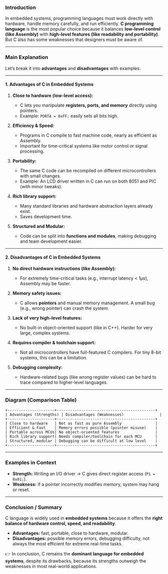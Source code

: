 ### **Introduction**

In embedded systems, programming languages must work directly with hardware, handle memory carefully, and run efficiently.
**C programming language** is the most popular choice because it balances **low-level control (like Assembly)** with **high-level features (like readability and portability)**.
But C also has some weaknesses that designers must be aware of.

---

### **Main Explanation**

Let’s break it into **advantages** and **disadvantages** with examples:

---

#### **1. Advantages of C in Embedded Systems**

1. **Close to hardware (low-level access):**

   * C lets you manipulate **registers, ports, and memory** directly using pointers.
   * Example: `PORTA = 0xFF;` easily sets all bits high.

2. **Efficiency & Speed:**

   * Programs in C compile to fast machine code, nearly as efficient as Assembly.
   * Important for time-critical systems like motor control or signal processing.

3. **Portability:**

   * The same C code can be recompiled on different microcontrollers with small changes.
   * Example: An LCD driver written in C can run on both 8051 and PIC (with minor tweaks).

4. **Rich library support:**

   * Many standard libraries and hardware abstraction layers already exist.
   * Saves development time.

5. **Structured and Modular:**

   * Code can be split into **functions and modules**, making debugging and team development easier.

---

#### **2. Disadvantages of C in Embedded Systems**

1. **No direct hardware instructions (like Assembly):**

   * For extremely time-critical tasks (e.g., interrupt latency < 1µs), Assembly may be faster.

2. **Memory safety issues:**

   * C allows **pointers** and manual memory management. A small bug (e.g., wrong pointer) can crash the system.

3. **Lack of very high-level features:**

   * No built-in object-oriented support (like in C++). Harder for very large, complex systems.

4. **Requires compiler & toolchain support:**

   * Not all microcontrollers have full-featured C compilers. For tiny 8-bit systems, this can be a limitation.

5. **Debugging complexity:**

   * Hardware-related bugs (like wrong register values) can be hard to trace compared to higher-level languages.

---

### **Diagram (Comparison Table)**

```plaintext
+---------------------+--------------------------------------------+
| Advantages (Strengths) | Disadvantages (Weaknesses)                |
+---------------------+--------------------------------------------+
| Close to hardware   | Not as fast as pure Assembly               |
| Efficient & Fast    | Memory errors possible (pointer misuse)    |
| Portable across MCUs| No object-oriented features                |
| Rich library support| Needs compiler/toolchain for each MCU      |
| Structured, modular | Debugging can be difficult at low level    |
+---------------------+--------------------------------------------+
```

---

### **Examples in Context**

* **Strength:** Writing an I/O driver → C gives direct register access (`P1 = 0x01;`).
* **Weakness:** If a pointer incorrectly modifies memory, system may hang or reset.

---

### **Conclusion / Summary**

C language is widely used in **embedded systems** because it offers the **right balance of hardware control, speed, and readability**.

* **Advantages:** fast, portable, close to hardware, modular.
* **Disadvantages:** possible memory errors, debugging difficulty, not always the most efficient for extreme real-time tasks.

👉 In conclusion, C remains the **dominant language for embedded systems**, despite its drawbacks, because its strengths outweigh the weaknesses in most real-world applications.

